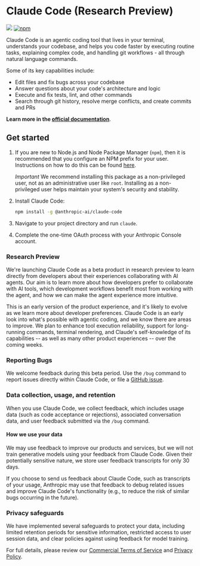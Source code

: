 # Claude Code (Research Preview)

![](https://img.shields.io/badge/Node.js-18%2B-brightgreen?style=flat-square) [![npm]](https://www.npmjs.com/package/@anthropic-ai/claude-code)

[npm]: https://img.shields.io/npm/v/@anthropic-ai/claude-code.svg?style=flat-square

Claude Code is an agentic coding tool that lives in your terminal, understands your codebase, and helps you code faster by executing routine tasks, explaining complex code, and handling git workflows - all through natural language commands.

Some of its key capabilities include:

- Edit files and fix bugs across your codebase
- Answer questions about your code's architecture and logic
- Execute and fix tests, lint, and other commands
- Search through git history, resolve merge conflicts, and create commits and PRs

**Learn more in the [official documentation](https://docs.anthropic.com/en/docs/agents/claude-code/introduction)**.

## Get started

1. If you are new to Node.js and Node Package Manager (`npm`), then it is recommended that you configure an NPM prefix for your user.
   Instructions on how to do this can be found [here](https://docs.anthropic.com/en/docs/claude-code/troubleshooting#recommended-solution-create-a-user-writable-npm-prefix).

   *Important* We recommend installing this package as a non-privileged user, not as an administrative user like `root`.
   Installing as a non-privileged user helps maintain your system's security and stability.

2. Install Claude Code:
   
   ```sh
   npm install -g @anthropic-ai/claude-code
   ```

3. Navigate to your project directory and run <code>claude</code>.

4. Complete the one-time OAuth process with your Anthropic Console account.

### Research Preview

We're launching Claude Code as a beta product in research preview to learn directly from developers about their experiences collaborating with AI agents. Our aim is to learn more about how developers prefer to collaborate with AI tools, which development workflows benefit most from working with the agent, and how we can make the agent experience more intuitive.

This is an early version of the product experience, and it's likely to evolve as we learn more about developer preferences. Claude Code is an early look into what's possible with agentic coding, and we know there are areas to improve. We plan to enhance tool execution reliability, support for long-running commands, terminal rendering, and Claude's self-knowledge of its capabilities -- as well as many other product experiences -- over the coming weeks.

### Reporting Bugs

We welcome feedback during this beta period. Use the `/bug` command to report issues directly within Claude Code, or file a [GitHub issue](https://github.com/anthropics/claude-code/issues).

### Data collection, usage, and retention

When you use Claude Code, we collect feedback, which includes usage data (such as code acceptance or rejections), associated conversation data, and user feedback submitted via the `/bug` command.

#### How we use your data

We may use feedback to improve our products and services, but we will not train generative models using your feedback from Claude Code. Given their potentially sensitive nature, we store user feedback transcripts for only 30 days.

If you choose to send us feedback about Claude Code, such as transcripts of your usage, Anthropic may use that feedback to debug related issues and improve Claude Code's functionality (e.g., to reduce the risk of similar bugs occurring in the future).

### Privacy safeguards

We have implemented several safeguards to protect your data, including limited retention periods for sensitive information, restricted access to user session data, and clear policies against using feedback for model training.

For full details, please review our [Commercial Terms of Service](https://www.anthropic.com/legal/commercial-terms) and [Privacy Policy](https://www.anthropic.com/legal/privacy).
